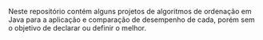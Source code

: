Neste repositório contém alguns projetos de algoritmos de ordenação em Java para a aplicação e comparação de desempenho de cada, porém sem o objetivo de declarar ou definir o melhor.